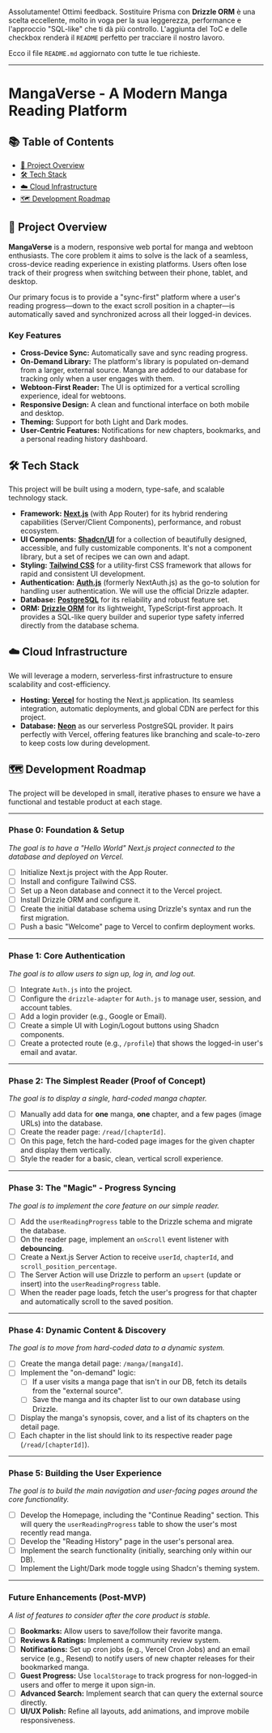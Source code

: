 Assolutamente! Ottimi feedback. Sostituire Prisma con **Drizzle ORM** è una scelta eccellente, molto in voga per la sua leggerezza, performance e l'approccio "SQL-like" che ti dà più controllo. L'aggiunta del ToC e delle checkbox renderà il `README` perfetto per tracciare il nostro lavoro.

Ecco il file `README.md` aggiornato con tutte le tue richieste.

---

# MangaVerse - A Modern Manga Reading Platform

## 📚 Table of Contents

- [🚀 Project Overview](#-project-overview)
- [🛠️ Tech Stack](#-tech-stack)
- [☁️ Cloud Infrastructure](#-cloud-infrastructure)
- [🗺️ Development Roadmap](#-development-roadmap)

## 🚀 Project Overview

**MangaVerse** is a modern, responsive web portal for manga and webtoon enthusiasts. The core problem it aims to solve is the lack of a seamless, cross-device reading experience in existing platforms. Users often lose track of their progress when switching between their phone, tablet, and desktop.

Our primary focus is to provide a "sync-first" platform where a user's reading progress—down to the exact scroll position in a chapter—is automatically saved and synchronized across all their logged-in devices.

### Key Features

*   **Cross-Device Sync:** Automatically save and sync reading progress.
*   **On-Demand Library:** The platform's library is populated on-demand from a larger, external source. Manga are added to our database for tracking only when a user engages with them.
*   **Webtoon-First Reader:** The UI is optimized for a vertical scrolling experience, ideal for webtoons.
*   **Responsive Design:** A clean and functional interface on both mobile and desktop.
*   **Theming:** Support for both Light and Dark modes.
*   **User-Centric Features:** Notifications for new chapters, bookmarks, and a personal reading history dashboard.

## 🛠️ Tech Stack

This project will be built using a modern, type-safe, and scalable technology stack.

*   **Framework:** [**Next.js**](https://nextjs.org/) (with App Router) for its hybrid rendering capabilities (Server/Client Components), performance, and robust ecosystem.
*   **UI Components:** [**Shadcn/UI**](https://ui.shadcn.com/) for a collection of beautifully designed, accessible, and fully customizable components. It's not a component library, but a set of recipes we can own and adapt.
*   **Styling:** [**Tailwind CSS**](https://tailwindcss.com/) for a utility-first CSS framework that allows for rapid and consistent UI development.
*   **Authentication:** [**Auth.js**](https://authjs.dev/) (formerly NextAuth.js) as the go-to solution for handling user authentication. We will use the official Drizzle adapter.
*   **Database:** [**PostgreSQL**](https://www.postgresql.org/) for its reliability and robust feature set.
*   **ORM:** [**Drizzle ORM**](https://orm.drizzle.team/) for its lightweight, TypeScript-first approach. It provides a SQL-like query builder and superior type safety inferred directly from the database schema.

## ☁️ Cloud Infrastructure

We will leverage a modern, serverless-first infrastructure to ensure scalability and cost-efficiency.

*   **Hosting:** [**Vercel**](https://vercel.com/) for hosting the Next.js application. Its seamless integration, automatic deployments, and global CDN are perfect for this project.
*   **Database:** [**Neon**](https://neon.tech/) as our serverless PostgreSQL provider. It pairs perfectly with Vercel, offering features like branching and scale-to-zero to keep costs low during development.

## 🗺️ Development Roadmap

The project will be developed in small, iterative phases to ensure we have a functional and testable product at each stage.

---

### **Phase 0: Foundation & Setup**
*The goal is to have a "Hello World" Next.js project connected to the database and deployed on Vercel.*
- [ ] Initialize Next.js project with the App Router.
- [ ] Install and configure Tailwind CSS.
- [ ] Set up a Neon database and connect it to the Vercel project.
- [ ] Install Drizzle ORM and configure it.
- [ ] Create the initial database schema using Drizzle's syntax and run the first migration.
- [ ] Push a basic "Welcome" page to Vercel to confirm deployment works.

---

### **Phase 1: Core Authentication**
*The goal is to allow users to sign up, log in, and log out.*
- [ ] Integrate `Auth.js` into the project.
- [ ] Configure the `drizzle-adapter` for `Auth.js` to manage user, session, and account tables.
- [ ] Add a login provider (e.g., Google or Email).
- [ ] Create a simple UI with Login/Logout buttons using Shadcn components.
- [ ] Create a protected route (e.g., `/profile`) that shows the logged-in user's email and avatar.

---

### **Phase 2: The Simplest Reader (Proof of Concept)**
*The goal is to display a single, hard-coded manga chapter.*
- [ ] Manually add data for **one** manga, **one** chapter, and a few pages (image URLs) into the database.
- [ ] Create the reader page: `/read/[chapterId]`.
- [ ] On this page, fetch the hard-coded page images for the given chapter and display them vertically.
- [ ] Style the reader for a basic, clean, vertical scroll experience.

---

### **Phase 3: The "Magic" - Progress Syncing**
*The goal is to implement the core feature on our simple reader.*
- [ ] Add the `userReadingProgress` table to the Drizzle schema and migrate the database.
- [ ] On the reader page, implement an `onScroll` event listener with **debouncing**.
- [ ] Create a Next.js Server Action to receive `userId`, `chapterId`, and `scroll_position_percentage`.
- [ ] The Server Action will use Drizzle to perform an `upsert` (update or insert) into the `userReadingProgress` table.
- [ ] When the reader page loads, fetch the user's progress for that chapter and automatically scroll to the saved position.

---

### **Phase 4: Dynamic Content & Discovery**
*The goal is to move from hard-coded data to a dynamic system.*
- [ ] Create the manga detail page: `/manga/[mangaId]`.
- [ ] Implement the "on-demand" logic:
    - [ ] If a user visits a manga page that isn't in our DB, fetch its details from the "external source".
    - [ ] Save the manga and its chapter list to our own database using Drizzle.
- [ ] Display the manga's synopsis, cover, and a list of its chapters on the detail page.
- [ ] Each chapter in the list should link to its respective reader page (`/read/[chapterId]`).

---

### **Phase 5: Building the User Experience**
*The goal is to build the main navigation and user-facing pages around the core functionality.*
- [ ] Develop the Homepage, including the "Continue Reading" section. This will query the `userReadingProgress` table to show the user's most recently read manga.
- [ ] Develop the "Reading History" page in the user's personal area.
- [ ] Implement the search functionality (initially, searching only within our DB).
- [ ] Implement the Light/Dark mode toggle using Shadcn's theming system.

---

### **Future Enhancements (Post-MVP)**
*A list of features to consider after the core product is stable.*
- [ ] **Bookmarks:** Allow users to save/follow their favorite manga.
- [ ] **Reviews & Ratings:** Implement a community review system.
- [ ] **Notifications:** Set up cron jobs (e.g., Vercel Cron Jobs) and an email service (e.g., Resend) to notify users of new chapter releases for their bookmarked manga.
- [ ] **Guest Progress:** Use `localStorage` to track progress for non-logged-in users and offer to merge it upon sign-in.
- [ ] **Advanced Search:** Implement search that can query the external source directly.
- [ ] **UI/UX Polish:** Refine all layouts, add animations, and improve mobile responsiveness.
